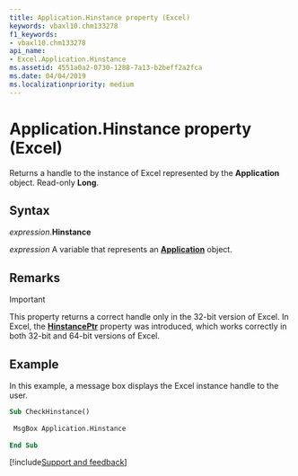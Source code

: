 ```yaml
---
title: Application.Hinstance property (Excel)
keywords: vbaxl10.chm133278
f1_keywords:
- vbaxl10.chm133278
api_name:
- Excel.Application.Hinstance
ms.assetid: 4551a0a2-0730-1288-7a13-b2beff2a2fca
ms.date: 04/04/2019
ms.localizationpriority: medium
---
```



# Application.Hinstance property (Excel)

Returns a handle to the instance of Excel represented by the **Application** object. Read-only **Long**.


## Syntax

_expression_.**Hinstance**

_expression_ A variable that represents an **[Application](Excel.Application(object).md)** object.


## Remarks

> [!IMPORTANT] 
> This property returns a correct handle only in the 32-bit version of Excel. In Excel, the **[HinstancePtr](Excel.Application.HinstancePtr.md)** property was introduced, which works correctly in both 32-bit and 64-bit versions of Excel.


## Example

In this example, a message box displays the Excel instance handle to the user.

```vb
Sub CheckHinstance() 
 
 MsgBox Application.Hinstance 
 
End Sub
```




[!include[Support and feedback](~/includes/feedback-boilerplate.md)]